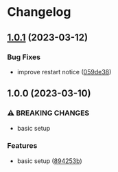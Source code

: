 # Changelog

## [1.0.1](https://github.com/joke/zim-rtx/compare/v1.0.0...v1.0.1) (2023-03-12)


### Bug Fixes

* improve restart notice ([059de38](https://github.com/joke/zim-rtx/commit/059de380c36404ea2c01cd2e680031e400f75d43))

## 1.0.0 (2023-03-10)


### ⚠ BREAKING CHANGES

* basic setup

### Features

* basic setup ([894253b](https://github.com/joke/zim-rtx/commit/894253bceec2d50f76a74143468e51f6abaf6ac9))
